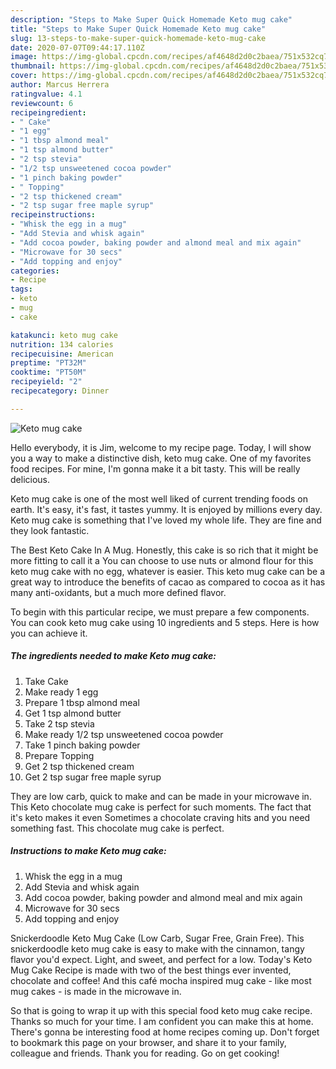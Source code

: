 ```yaml
---
description: "Steps to Make Super Quick Homemade Keto mug cake"
title: "Steps to Make Super Quick Homemade Keto mug cake"
slug: 13-steps-to-make-super-quick-homemade-keto-mug-cake
date: 2020-07-07T09:44:17.110Z
image: https://img-global.cpcdn.com/recipes/af4648d2d0c2baea/751x532cq70/keto-mug-cake-recipe-main-photo.jpg
thumbnail: https://img-global.cpcdn.com/recipes/af4648d2d0c2baea/751x532cq70/keto-mug-cake-recipe-main-photo.jpg
cover: https://img-global.cpcdn.com/recipes/af4648d2d0c2baea/751x532cq70/keto-mug-cake-recipe-main-photo.jpg
author: Marcus Herrera
ratingvalue: 4.1
reviewcount: 6
recipeingredient:
- " Cake"
- "1 egg"
- "1 tbsp almond meal"
- "1 tsp almond butter"
- "2 tsp stevia"
- "1/2 tsp unsweetened cocoa powder"
- "1 pinch baking powder"
- " Topping"
- "2 tsp thickened cream"
- "2 tsp sugar free maple syrup"
recipeinstructions:
- "Whisk the egg in a mug"
- "Add Stevia and whisk again"
- "Add cocoa powder, baking powder and almond meal and mix again"
- "Microwave for 30 secs"
- "Add topping and enjoy"
categories:
- Recipe
tags:
- keto
- mug
- cake

katakunci: keto mug cake 
nutrition: 134 calories
recipecuisine: American
preptime: "PT32M"
cooktime: "PT50M"
recipeyield: "2"
recipecategory: Dinner

---
```



![Keto mug cake](https://img-global.cpcdn.com/recipes/af4648d2d0c2baea/751x532cq70/keto-mug-cake-recipe-main-photo.jpg)

Hello everybody, it is Jim, welcome to my recipe page. Today, I will show you a way to make a distinctive dish, keto mug cake. One of my favorites food recipes. For mine, I'm gonna make it a bit tasty. This will be really delicious.

Keto mug cake is one of the most well liked of current trending foods on earth. It's easy, it's fast, it tastes yummy. It is enjoyed by millions every day. Keto mug cake is something that I've loved my whole life. They are fine and they look fantastic.

The Best Keto Cake In A Mug. Honestly, this cake is so rich that it might be more fitting to call it a You can choose to use nuts or almond flour for this keto mug cake with no egg, whatever is easier. This keto mug cake can be a great way to introduce the benefits of cacao as compared to cocoa as it has many anti-oxidants, but a much more defined flavor.


To begin with this particular recipe, we must prepare a few components. You can cook keto mug cake using 10 ingredients and 5 steps. Here is how you can achieve it.

<!--inarticleads1-->

##### The ingredients needed to make Keto mug cake:

1. Take  Cake
1. Make ready 1 egg
1. Prepare 1 tbsp almond meal
1. Get 1 tsp almond butter
1. Take 2 tsp stevia
1. Make ready 1/2 tsp unsweetened cocoa powder
1. Take 1 pinch baking powder
1. Prepare  Topping
1. Get 2 tsp thickened cream
1. Get 2 tsp sugar free maple syrup


They are low carb, quick to make and can be made in your microwave in. This Keto chocolate mug cake is perfect for such moments. The fact that it&#39;s keto makes it even Sometimes a chocolate craving hits and you need something fast. This chocolate mug cake is perfect. 

<!--inarticleads2-->

##### Instructions to make Keto mug cake:

1. Whisk the egg in a mug
1. Add Stevia and whisk again
1. Add cocoa powder, baking powder and almond meal and mix again
1. Microwave for 30 secs
1. Add topping and enjoy


Snickerdoodle Keto Mug Cake (Low Carb, Sugar Free, Grain Free). This snickerdoodle keto mug cake is easy to make with the cinnamon, tangy flavor you&#39;d expect. Light, and sweet, and perfect for a low. Today&#39;s Keto Mug Cake Recipe is made with two of the best things ever invented, chocolate and coffee! And this café mocha inspired mug cake - like most mug cakes - is made in the microwave in. 

So that is going to wrap it up with this special food keto mug cake recipe. Thanks so much for your time. I am confident you can make this at home. There's gonna be interesting food at home recipes coming up. Don't forget to bookmark this page on your browser, and share it to your family, colleague and friends. Thank you for reading. Go on get cooking!
